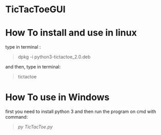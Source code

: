 # TicTacToeGUI
# How To install and use in linux

type in terminal :

> dpkg -i python3-tictactoe_2.0.deb

and then, type in terminal:

> tictactoe
# How To use in Windows
first you need to install python 3 and then run the program on cmd with command:
> <i>py TicTacToe.py</i>

